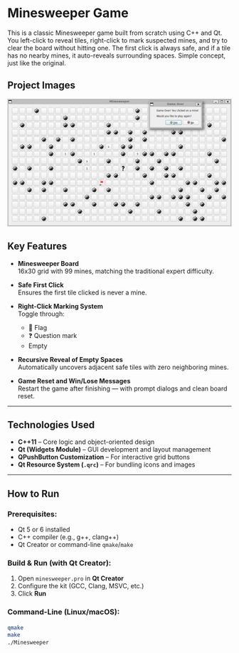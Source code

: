# Minesweeper Game

This is a classic Minesweeper game built from scratch using C++ and Qt. You left-click to reveal tiles, right-click to mark suspected mines, and try to clear the board without hitting one. The first click is always safe, and if a tile has no nearby mines, it auto-reveals surrounding spaces. Simple concept, just like the original.

## Project Images
![Minesweeper image](minesweeperEx.png)

## **Key Features**

- **Minesweeper Board**  
  16x30 grid with 99 mines, matching the traditional expert difficulty.

- **Safe First Click**  
  Ensures the first tile clicked is never a mine.

- **Right-Click Marking System**  
  Toggle through:
  - 🚩 Flag  
  - ❓ Question mark  
  - Empty

- **Recursive Reveal of Empty Spaces**  
  Automatically uncovers adjacent safe tiles with zero neighboring mines.

- **Game Reset and Win/Lose Messages**  
  Restart the game after finishing — with prompt dialogs and clean board reset.
---

## **Technologies Used**

- **C++11** – Core logic and object-oriented design  
- **Qt (Widgets Module)** – GUI development and layout management  
- **QPushButton Customization** – For interactive grid buttons  
- **Qt Resource System (`.qrc`)** – For bundling icons and images

---

## How to Run

### Prerequisites:
- Qt 5 or 6 installed
- C++ compiler (e.g., g++, clang++)
- Qt Creator or command-line `qmake`/`make`

### Build & Run (with Qt Creator):
1. Open `minesweeper.pro` in **Qt Creator**
2. Configure the kit (GCC, Clang, MSVC, etc.)
3. Click **Run**

### Command-Line (Linux/macOS):
```bash
qmake
make
./Minesweeper
